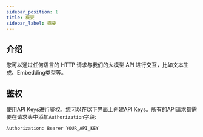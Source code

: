 ```yaml
---
sidebar_position: 1
title: 概要
sidebar_label: 概要
---
```

## 介绍

您可以通过任何语言的 HTTP 请求与我们的大模型 API 进行交互，比如文本生成、Embedding类型等。

## 鉴权

使用API Keys进行鉴权。您可以在以下界面上创建API Keys。所有的API请求都需要在请求头中添加`Authorization`字段:
```http
Authorization: Bearer YOUR_API_KEY
```